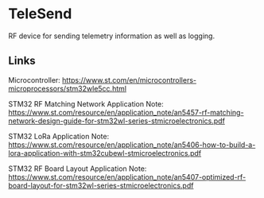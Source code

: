 # TeleSend
RF device for sending telemetry information as well as logging.

## Links
Microcontroller: https://www.st.com/en/microcontrollers-microprocessors/stm32wle5cc.html

STM32 RF Matching Network Application Note: https://www.st.com/resource/en/application_note/an5457-rf-matching-network-design-guide-for-stm32wl-series-stmicroelectronics.pdf

STM32 LoRa Application Note: https://www.st.com/resource/en/application_note/an5406-how-to-build-a-lora-application-with-stm32cubewl-stmicroelectronics.pdf

STM32 RF Board Layout Application Note: https://www.st.com/resource/en/application_note/an5407-optimized-rf-board-layout-for-stm32wl-series-stmicroelectronics.pdf
